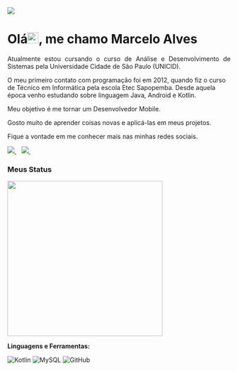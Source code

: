 <p>
  <a href="#"><img src="https://badges.pufler.dev/visits/marceloalves95/marceloalves95"></a>
</p>

<h1 align = "justify"> Olá<img src="https://media.giphy.com/media/hvRJCLFzcasrR4ia7z/giphy.gif" width="25px">, me chamo Marcelo Alves</h1>
<p align = "justify">
Atualmente estou cursando o curso de Análise e Desenvolvimento de Sistemas pela Universidade Cidade de São Paulo (UNICID).

O meu primeiro contato com programação foi em 2012, quando fiz o curso de Técnico em Informática pela escola Etec Sapopemba. Desde aquela época venho estudando sobre linguagem Java, Android e Kotlin.

Meu objetivo é me tornar um Desenvolvedor Mobile.

Gosto muito de aprender coisas novas e aplicá-las em meus projetos.

Fique a vontade em me conhecer mais nas minhas redes sociais.

</p>

 <a href="https://www.linkedin.com/in/marceloalves95/">
    <img src="https://img.shields.io/badge/linkedin-%230077B5.svg?&style=for-the-badge&logo=linkedin&logoColor=white" />
  </a>&nbsp;&nbsp;
  
   <a href="https://instagram.com/marceloalves95">
    <img src="https://img.shields.io/badge/instagram-%23E4405F.svg?&style=for-the-badge&logo=instagram&logoColor=white" />        
  </a>&nbsp;&nbsp;
  
### Meus Status

<p align='left'>
  <a href="#"><img src="https://github-readme-stats.vercel.app/api?username=marceloalves95&show_icons=true&count_private=true&theme=dark" width="350"></a>
</p>

**Linguagens e Ferramentas:**  

![Kotlin](https://img.shields.io/badge/-Kotlin-orange?style=flat-square&logo=kotlin)
![MySQL](https://img.shields.io/badge/-MySQL-blue?style=flat-square&logo=mysql)
![GitHub](https://img.shields.io/badge/-GitHub-181717?style=flat-square&logo=github)

